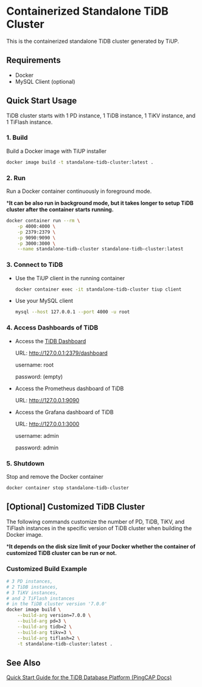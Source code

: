 # Containerized Standalone TiDB Cluster

This is the containerized standalone TiDB cluster generated by TiUP.

## Requirements

- Docker
- MySQL Client (optional)

## Quick Start Usage

TiDB cluster starts with 1 PD instance, 1 TiDB instance, 1 TiKV instance, and 1 TiFlash instance.

### 1. Build

Build a Docker image with TiUP installer

```bash
docker image build -t standalone-tidb-cluster:latest .
```

### 2. Run

Run a Docker container continuously in foreground mode.

***It can be also run in background mode, but it takes longer to setup TiDB cluster after the container starts running.**

```bash
docker container run --rm \
    -p 4000:4000 \
    -p 2379:2379 \
    -p 9090:9090 \
    -p 3000:3000 \
    --name standalone-tidb-cluster standalone-tidb-cluster:latest
```

### 3. Connect to TiDB

- Use the TiUP client in the running container

    ```bash
    docker container exec -it standalone-tidb-cluster tiup client
    ```

- Use your MySQL client

    ```bash
    mysql --host 127.0.0.1 --port 4000 -u root
    ```

### 4. Access Dashboards of TiDB

- Access the [TiDB Dashboard](https://docs.pingcap.com/tidb/dev/dashboard-intro)

    URL: <http://127.0.0.1:2379/dashboard>

    username: root

    password: (empty)

- Access the Prometheus dashboard of TiDB

    URL: <http://127.0.0.1:9090>

- Access the Grafana dashboard of TiDB

    URL: <http://127.0.0.1:3000>

    username: admin

    password: admin

### 5. Shutdown

Stop and remove the Docker container

```bash
docker container stop standalone-tidb-cluster
```

## [Optional] Customized TiDB Cluster

The following commands customize the number of PD, TiDB, TiKV, and TiFlash instances in the specific version of TiDB cluster when building the Docker image.

***It depends on the disk size limit of your Docker whether the container of customized TiDB cluster can be run or not.**

### Customized Build Example

```bash
# 3 PD instances,
# 2 TiDB instances,
# 3 TiKV instances,
# and 2 TiFlash instances
# in the TiDB cluster version '7.0.0'
docker image build \
    --build-arg version=7.0.0 \
    --build-arg pd=3 \
    --build-arg tidb=2 \
    --build-arg tikv=3 \
    --build-arg tiflash=2 \
    -t standalone-tidb-cluster:latest .
```

## See Also

[Quick Start Guide for the TiDB Database Platform (PingCAP Docs)](https://docs.pingcap.com/tidb/dev/quick-start-with-tidb)
